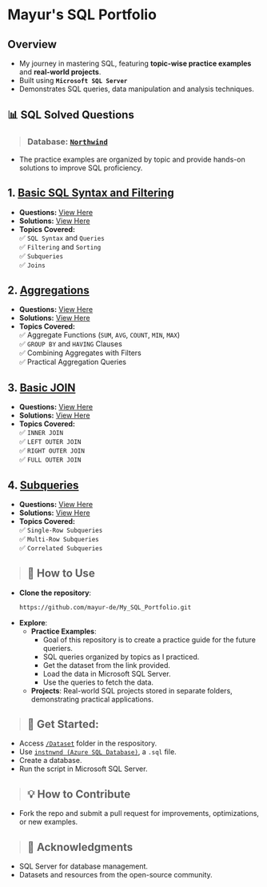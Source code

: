 # **Mayur's SQL Portfolio**

## **Overview**
- My journey in mastering SQL, featuring **topic-wise practice examples** and **real-world projects**.
- Built using **`Microsoft SQL Server`**
- Demonstrates SQL queries, data manipulation and analysis techniques.

## **📊 SQL Solved Questions**

> ### **Database:** [`Northwind`](https://github.com/microsoft/sql-server-samples/tree/master/samples/databases/northwind-pubs)
- The practice examples are organized by topic and provide hands-on solutions to improve SQL proficiency.

## **1. [Basic SQL Syntax and Filtering](https://github.com/mayur-de/My_SQL_Portfolio/01_Basic_SQL_Syntax_and_Filtering.sql)**  
- **Questions:** [View Here](https://github.com/dummy-link/questions)  
- **Solutions:** [View Here](https://github.com/dummy-link/solutions)  
- **Topics Covered:**  
  ✅ `SQL Syntax` and `Queries`  
  ✅ `Filtering` and `Sorting`  
  ✅ `Subqueries`  
  ✅ `Joins`  

## **2. [Aggregations](https://github.com/mayur-de/My_SQL_Portfolio/2_Aggregations.sql)**  
- **Questions:** [View Here](https://github.com/dummy-link/questions)  
- **Solutions:** [View Here](https://github.com/dummy-link/solutions)  
- **Topics Covered:**  
  ✅ Aggregate Functions (`SUM`, `AVG`, `COUNT`, `MIN`, `MAX`)  
  ✅ `GROUP BY` and `HAVING` Clauses  
  ✅ Combining Aggregates with Filters  
  ✅ Practical Aggregation Queries  

## **3. [Basic JOIN](https://github.com/mayur-de/My_SQL_Portfolio/3_Basic_JOIN.sql)**  
- **Questions:** [View Here](https://github.com/dummy-link/questions)  
- **Solutions:** [View Here](https://github.com/dummy-link/solutions)  
- **Topics Covered:**  
  ✅ `INNER JOIN`  
  ✅ `LEFT OUTER JOIN`  
  ✅ `RIGHT OUTER JOIN`  
  ✅ `FULL OUTER JOIN`  

## **4. [Subqueries](https://github.com/mayur-de/My_SQL_Portfolio/4_SubQueries.sql)**  
- **Questions:** [View Here](https://github.com/dummy-link/questions)  
- **Solutions:** [View Here](https://github.com/dummy-link/solutions)  
- **Topics Covered:**  
  ✅ `Single-Row Subqueries`  
  ✅ `Multi-Row Subqueries`  
  ✅ `Correlated Subqueries`  

> ## **🚀 How to Use**
- **Clone the repository**:
  ```bash
  https://github.com/mayur-de/My_SQL_Portfolio.git
  ```
- **Explore**:
  - **Practice Examples**:
      - Goal of this repository is to create a practice guide for the future queriers.  
      - SQL queries organized by topics as I practiced.
      - Get the dataset from the link provided.
      - Load the data in Microsoft SQL Server.
      - Use the queries to fetch the data.
  - **Projects**: Real-world SQL projects stored in separate folders, demonstrating practical applications.

> ## 🚀 **Get Started:**
  - Access [`/Dataset`](https://github.com/mayur-de/My_SQL_Portfolio/tree/ed32522fa08528eae29bc9e9f281980e83262772/Databases) folder in the respository.
  - Use [`instnwnd (Azure SQL Database)`](https://github.com/mayur-de/My_SQL_Portfolio/blob/ed32522fa08528eae29bc9e9f281980e83262772/Databases/instnwnd%20(Azure%20SQL%20Database).sql), a `.sql` file.
  - Create a database.
  - Run the script in Microsoft SQL Server.

> ## **💡 How to Contribute**
- Fork the repo and submit a pull request for improvements, optimizations, or new examples.

> ## **🎉 Acknowledgments**
- SQL Server for database management.
- Datasets and resources from the open-source community.
